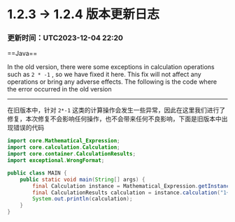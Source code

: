 # 1.2.3 -> 1.2.4 版本更新日志

### 更新时间：UTC2023-12-04 22:20

==Java==

In the old version, there were some exceptions in calculation operations such as `2 * -1` , so we have fixed it here.
This fix will not affect any operations or bring any adverse effects. The following is the code where the error occurred
in the old version

----

在旧版本中，针对 `2*-1` 这类的计算操作会发生一些异常，因此在这里我们进行了修复，本次修复不会影响任何操作，也不会带来任何不良影响，下面是旧版本中出现错误的代码

```java
import core.Mathematical_Expression;
import core.calculation.Calculation;
import core.container.CalculationResults;
import exceptional.WrongFormat;

public class MAIN {
    public static void main(String[] args) {
        final Calculation instance = Mathematical_Expression.getInstance(Mathematical_Expression.bracketsCalculation2);
        final CalculationResults calculation = instance.calculation("1+2 * (1 - 2)");
        System.out.println(calculation);
    }
}
```

